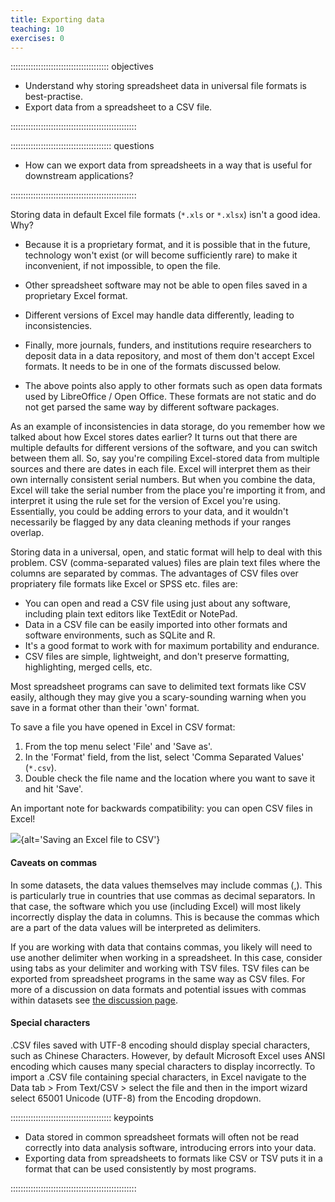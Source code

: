 ```yaml
---
title: Exporting data
teaching: 10
exercises: 0
---
```


::::::::::::::::::::::::::::::::::::::: objectives

- Understand why storing spreadsheet data in universal file formats is best-practise.
- Export data from a spreadsheet to a CSV file.

::::::::::::::::::::::::::::::::::::::::::::::::::

:::::::::::::::::::::::::::::::::::::::: questions

- How can we export data from spreadsheets in a way that is useful for downstream applications?

::::::::::::::::::::::::::::::::::::::::::::::::::

Storing data in default Excel
file formats (`*.xls` or `*.xlsx`) isn't a good idea. Why?

- Because it is a proprietary format, and it is possible that in
  the future, technology won't exist (or will become sufficiently
  rare) to make it inconvenient, if not impossible, to open the file.

- Other spreadsheet software may not be able to open files
  saved in a proprietary Excel format.

- Different versions of Excel may handle data
  differently, leading to inconsistencies.

- Finally, more journals, funders, and institutions require researchers
  to deposit data in a data repository, and most of them don't
  accept Excel formats. It needs to be in one of the formats
  discussed below.

- The above points also apply to other formats such as open data formats used by LibreOffice / Open Office. These formats are not static and do not get parsed the same way by different software packages.

As an example of inconsistencies in data storage, do you remember how we talked about how Excel stores dates earlier? It turns out that there are multiple defaults for different versions of the software, and you can switch between them all. So, say you're
compiling Excel-stored data from multiple sources and there are dates in each file. Excel will interpret them as their own internally consistent serial numbers. But when you combine the data, Excel will take the serial number from the place you're importing it from, and interpret it using the rule set for the version of Excel you're using. Essentially, you could be adding errors to your data, and it wouldn't necessarily be flagged by any data cleaning methods if your ranges overlap.

Storing data in a universal, open, and static format will help to deal with this problem. CSV (comma-separated values) files are plain text files where the columns are separated by commas. The advantages of CSV files over propriatery file formats like Excel or SPSS etc. files are:

- You can open and read a CSV file using just about any software, including plain text editors like TextEdit or NotePad. 
- Data in a CSV file can be easily imported into other formats and software environments, such as SQLite and R. 
- It's a good format to work with for maximum portability and endurance.
- CSV files are simple, lightweight, and don't preserve formatting, highlighting, merged cells, etc.

Most spreadsheet programs can save to delimited text formats like CSV easily, although they may give you a scary-sounding warning when you save in a format other than their 'own' format.

To save a file you have opened in Excel in CSV format:

1. From the top menu select 'File' and 'Save as'.
2. In the 'Format' field, from the list, select 'Comma Separated Values' (`*.csv`).
3. Double check the file name and the location where you want to save it and hit 'Save'.

An important note for backwards compatibility: you can open CSV files in Excel!

![](fig/excel-to-csv.png){alt='Saving an Excel file to CSV'}

#### Caveats on commas

In some datasets, the data values themselves may include commas (,). This is particularly true in countries that
use commas as decimal separators. In that case, the software which you use (including Excel) will most likely incorrectly display the data in columns. This is because the commas which are a part of the data values will be
interpreted as delimiters.

If you are working with data that contains commas, you likely will need to use another delimiter when working in a spreadsheet. In this case, consider using tabs as your delimiter and working with TSV files. TSV files can be exported from spreadsheet
programs in the same way as CSV files. For more of a discussion on data formats and potential issues with commas within datasets see [the discussion page](https://www.datacarpentry.org/spreadsheet-ecology-lesson/discuss/).

#### Special characters

.CSV files saved with UTF-8 encoding should display special characters, such as Chinese Characters. However, by default Microsoft Excel uses ANSI encoding which causes many special characters to display incorrectly. To import a .CSV file containing special characters, in Excel navigate to the Data tab > From Text/CSV > select the file and then in the import wizard select 65001 Unicode (UTF-8) from the Encoding dropdown.

:::::::::::::::::::::::::::::::::::::::: keypoints

- Data stored in common spreadsheet formats will often not be read correctly into data analysis software, introducing errors into your data.
- Exporting data from spreadsheets to formats like CSV or TSV puts it in a format that can be used consistently by most programs.

::::::::::::::::::::::::::::::::::::::::::::::::::


